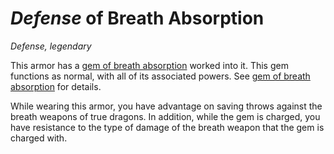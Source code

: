 # *Defense* of Breath Absorption
*Defense, legendary*

This armor has a [gem of breath absorption](gem-of-breath-absorption.md) worked into it. This gem functions as normal, with all of its associated powers. See [gem of breath absorption](gem-of-breath-absorption.md) for details.

While wearing this armor, you have advantage on saving throws against the breath weapons of true dragons. In addition, while the gem is charged, you have resistance to the type of damage of the breath weapon that the gem is charged with.
